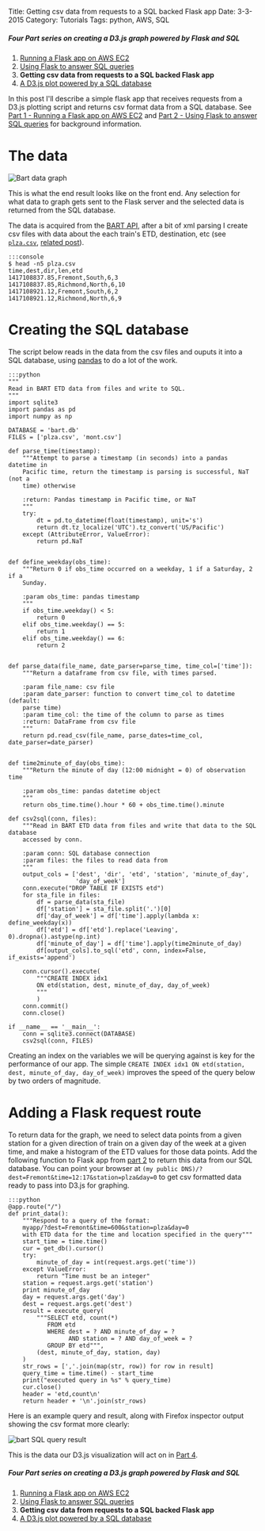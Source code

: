 Title: Getting csv data from requests to a SQL backed Flask app
Date: 3-3-2015
Category: Tutorials
Tags: python, AWS, SQL

##### _Four Part series on creating a D3.js graph powered by Flask and SQL_

1. [Running a Flask app on AWS EC2]({filename}/flask-on-ec2.md)
1. [Using Flask to answer SQL queries]({filename}/flask-sql.md)
1. **Getting csv data from requests to a SQL backed Flask app**
1. [A D3.js plot powered by a SQL database]({filename}/flask-bart-graphing.md)

In this post I'll describe a simple flask app that receives requests from a D3.js plotting script  and returns csv format data from a SQL database. See [Part 1 - Running a Flask app on AWS EC2]({filename}/flask-on-ec2.md) and [Part 2 -  Using Flask to answer SQL queries]({filename}/flask-sql.md) for background information.

# The data

<img src="/extra/images/flaskbart/graph.png" title="Bart data graph">

This is what the end result looks like on the front end. Any selection for what data to graph gets sent to the Flask server and the selected data is returned from the SQL database.

The data is acquired from the [BART API](http://api.bart.gov/), after a bit of xml parsing I create csv files with data about the each train's ETD, destination, etc (see [`plza.csv`](/data/plza.csv), [related post]({filename}/bart-reshape-plot.ipynb)).

    :::console
    $ head -n5 plza.csv
    time,dest,dir,len,etd
    1417108837.85,Fremont,South,6,3
    1417108837.85,Richmond,North,6,10
    1417108921.12,Fremont,South,6,2
    1417108921.12,Richmond,North,6,9

# Creating the SQL database

The script below reads in the data from the csv files and ouputs it into a SQL database, using [pandas](http://pandas.pydata.org/) to do a lot of the work.

    :::python
    """
    Read in BART ETD data from files and write to SQL.
    """
    import sqlite3
    import pandas as pd
    import numpy as np

    DATABASE = 'bart.db'
    FILES = ['plza.csv', 'mont.csv']

    def parse_time(timestamp):
        """Attempt to parse a timestamp (in seconds) into a pandas datetime in
        Pacific time, return the timestamp is parsing is successful, NaT (not a
        time) otherwise

        :return: Pandas timestamp in Pacific time, or NaT
        """
        try:
            dt = pd.to_datetime(float(timestamp), unit='s')
            return dt.tz_localize('UTC').tz_convert('US/Pacific')
        except (AttributeError, ValueError):
            return pd.NaT


    def define_weekday(obs_time):
        """Return 0 if obs_time occurred on a weekday, 1 if a Saturday, 2 if a
        Sunday.

        :param obs_time: pandas timestamp
        """
        if obs_time.weekday() < 5:
            return 0
        elif obs_time.weekday() == 5:
            return 1
        elif obs_time.weekday() == 6:
            return 2


    def parse_data(file_name, date_parser=parse_time, time_col=['time']):
        """Return a dataframe from csv file, with times parsed.

        :param file_name: csv file
        :param date_parser: function to convert time_col to datetime (default:
        parse time)
        :param time_col: the time of the column to parse as times
        :return: DataFrame from csv file
        """
        return pd.read_csv(file_name, parse_dates=time_col, date_parser=date_parser)


    def time2minute_of_day(obs_time):
        """Return the minute of day (12:00 midnight = 0) of observation time

        :param obs_time: pandas datetime object
        """
        return obs_time.time().hour * 60 + obs_time.time().minute

    def csv2sql(conn, files):
        """Read in BART ETD data from files and write that data to the SQL database
        accessed by conn.

        :param conn: SQL database connection
        :param files: the files to read data from
        """
        output_cols = ['dest', 'dir', 'etd', 'station', 'minute_of_day',
                       'day_of_week']
        conn.execute("DROP TABLE IF EXISTS etd")
        for sta_file in files:
            df = parse_data(sta_file)
            df['station'] = sta_file.split('.')[0]
            df['day_of_week'] = df['time'].apply(lambda x: define_weekday(x))
            df['etd'] = df['etd'].replace('Leaving', 0).dropna().astype(np.int)
            df['minute_of_day'] = df['time'].apply(time2minute_of_day)
            df[output_cols].to_sql('etd', conn, index=False, if_exists='append')

        conn.cursor().execute(
            """CREATE INDEX idx1
            ON etd(station, dest, minute_of_day, day_of_week)
            """
            )
        conn.commit()
        conn.close()

    if __name__ == '__main__':
        conn = sqlite3.connect(DATABASE)
        csv2sql(conn, FILES)

Creating an index on the variables we will be querying against is key for the performance of our app. The simple `CREATE INDEX idx1 ON etd(station, dest, minute_of_day, day_of_week)` improves the speed of the query below by two orders of magnitude.

# Adding a Flask request route

To return data for the graph, we need to select data points from a given station for a given direction of train on a given day of the week at a given time, and make a histogram of the ETD values for those data points. Add the following function to Flask app from [part 2]({filename}/flask-sql.md) to return this data from our SQL database. You can point your browser at `(my public DNS)/?dest=Fremont&time=12:17&station=plza&day=0` to get csv formatted data ready to pass into D3.js for graphing.

    :::python
    @app.route("/")
    def print_data():
        """Respond to a query of the format:
        myapp/?dest=Fremont&time=600&station=plza&day=0
        with ETD data for the time and location specified in the query"""
        start_time = time.time()
        cur = get_db().cursor()
        try:
            minute_of_day = int(request.args.get('time'))
        except ValueError:
            return "Time must be an integer"
        station = request.args.get('station')
        print minute_of_day
        day = request.args.get('day')
        dest = request.args.get('dest')
        result = execute_query(
            """SELECT etd, count(*)
               FROM etd
               WHERE dest = ? AND minute_of_day = ?
                     AND station = ? AND day_of_week = ?
               GROUP BY etd""",
            (dest, minute_of_day, station, day)
        )
        str_rows = [','.join(map(str, row)) for row in result]
        query_time = time.time() - start_time
        print("executed query in %s" % query_time)
        cur.close()
        header = 'etd,count\n'
        return header + '\n'.join(str_rows)

Here is an example query and result, along with Firefox inspector output showing the csv format more clearly:

<img src="/extra/images/flaskbart/queryresult.png" title="bart SQL query result">

This is the data our D3.js visualization will act on in [Part 4]({filename}/flask-bart-graphing.md).

##### _Four Part series on creating a D3.js graph powered by Flask and SQL_

1. [Running a Flask app on AWS EC2]({filename}/flask-on-ec2.md)
1. [Using Flask to answer SQL queries]({filename}/flask-sql.md)
1. **Getting csv data from requests to a SQL backed Flask app**
1. [A D3.js plot powered by a SQL database]({filename}/flask-bart-graphing.md)
